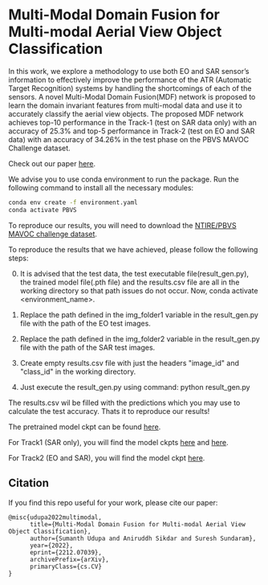 

# Multi-Modal Domain Fusion for Multi-modal Aerial View Object Classification

In this work, we explore a methodology to use both EO and SAR sensor’s information to effectively improve the performance of the ATR (Automatic Target Recognition) systems by handling the shortcomings of each of the sensors. A novel Multi-Modal Domain Fusion(MDF) network is proposed to learn the domain invariant features from multi-modal data and use it to accurately classify the aerial view objects.  The proposed MDF network achieves top-10 performance in the Track-1 (test on SAR data only) with an accuracy of 25.3% and top-5 performance in Track-2 (test on EO and SAR data) with an accuracy of 34.26% in the test phase on the PBVS MAVOC Challenge dataset.

Check out our paper [here](https://arxiv.org/pdf/2212.07039.pdf).


We advise you to use conda environment to run the package. Run the following command to install all the necessary modules:

```sh
conda env create -f environment.yaml 
conda activate PBVS
```

To reproduce our results, you will need to download the [NTIRE/PBVS MAVOC challenge dataset](https://openaccess.thecvf.com/content/CVPR2022W/PBVS/papers/Low_Multi-Modal_Aerial_View_Object_Classification_Challenge_Results_-_PBVS_2022_CVPRW_2022_paper.pdf).

To reproduce the results that we have achieved, please follow the following steps:

0) It is advised that the test data, the test executable file(result_gen.py), the trained model file(.pth file) and the results.csv file are all in the working directory so that path issues do not occur. Now, conda activate <environment_name>. 

1) Replace the path defined in the img_folder1 variable in the result_gen.py file with the path of the EO test images.

2) Replace the path defined in the img_folder2 variable in the result_gen.py file with the path of the SAR test images.

3) Create empty results.csv file with just the headers "image_id" and "class_id" in the working directory.

4) Just execute the result_gen.py using command: python result_gen.py

The results.csv wil be filled with the predictions which you may use to calculate the test accuracy. Thats it to reproduce our results!

The pretrained model ckpt can be found [here](https://drive.google.com/file/d/1RezUvwyLm1S9IEI03x2XrgRFouBQ9PIP/view?usp=drive_link).

For Track1 (SAR only), you will find the model ckpts [here](https://drive.google.com/file/d/1I2Nr5Zzb1uQtVWw9Tho_uXpo02rZZvNI/view?usp=drive_link) and [here](https://drive.google.com/file/d/1DKof7XqpNaierVsTNwkeqF6OhQNmds0_/view?usp=drive_link).

For Track2 (EO and SAR), you will find the model ckpt [here](https://drive.google.com/file/d/10_y7ynJG2Msw3BXGtstwooWuRMQqwXUk/view?usp=drive_link).

## Citation

If you find this repo useful for your work, please cite our paper:

```shell
@misc{udupa2022multimodal,
      title={Multi-Modal Domain Fusion for Multi-modal Aerial View Object Classification}, 
      author={Sumanth Udupa and Aniruddh Sikdar and Suresh Sundaram},
      year={2022},
      eprint={2212.07039},
      archivePrefix={arXiv},
      primaryClass={cs.CV}
}
```



